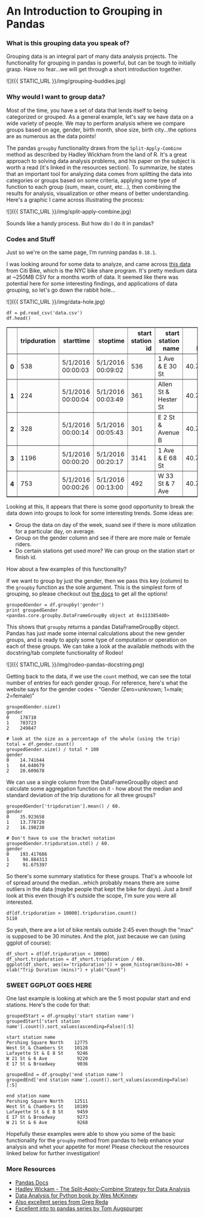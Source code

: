 # An Introduction to Grouping in Pandas

### What is this grouping data you speak of?

Grouping data is an integral part of many data analysis projects. The functionality for grouping in pandas is powerful, but can be tough to initially grasp. Have no fear...we will get through a short introduction together.

![]({{ STATIC_URL }}/img/grouping-buddies.jpg)

### Why would I want to group data?

Most of the time, you have a set of data that lends itself to being categorized or grouped. As a general example, let's say we have data on a wide variety of people. We may to perform analysis where we compare groups based on age, gender, birth month, shoe size, birth city...the options are as numerous as the data points!

The pandas `groupby` functionality draws from the `Split-Apply-Combine` method as described by Hadley Wickham from the land of R. It's a great approach to solving data analysis problems, and his paper on the subject is worth a read (it's linked in the resources section). To summarize, he states that an important tool for analyzing data comes from splitting the data into categories or groups based on some criteria, applying some type of function to each group (sum, mean, count, etc...), then combining the results for analysis, visualization or other means of better understanding. Here's a graphic I came across illustrating the process:

![]({{ STATIC_URL }}/img/split-apply-combine.jpg)

Sounds like a handy process. But how do I do it in pandas?

### Codes and Stuff

Just so we're on the same page, I’m running pandas `0.18.1`.

I was looking around for some data to analyze, and came across [this data](https://www.citibikenyc.com/system-data) from Citi Bike, which is the NYC bike share program. It's pretty medium data at ~250MB CSV for a months worth of data. It seemed like there was potential here for some interesting findings, and applications of data grouping, so let's go down the rabbit hole...

![]({{ STATIC_URL }}/img/data-hole.jpg)

```
df = pd.read_csv('data.csv')
df.head()
```

<table border="1" class="dataframe">
  <thead>
    <tr style="text-align: right;">
      <th></th>
      <th>tripduration</th>
      <th>starttime</th>
      <th>stoptime</th>
      <th>start station id</th>
      <th>start station name</th>
      <th>start station latitude</th>
      <th>start station longitude</th>
      <th>end station id</th>
      <th>end station name</th>
      <th>end station latitude</th>
      <th>end station longitude</th>
      <th>bikeid</th>
      <th>usertype</th>
      <th>birth year</th>
      <th>gender</th>
    </tr>
  </thead>
  <tbody>
    <tr>
      <th>0</th>
      <td>538</td>
      <td>5/1/2016 00:00:03</td>
      <td>5/1/2016 00:09:02</td>
      <td>536</td>
      <td>1 Ave &amp; E 30 St</td>
      <td>40.741444</td>
      <td>-73.975361</td>
      <td>497</td>
      <td>E 17 St &amp; Broadway</td>
      <td>40.737050</td>
      <td>-73.990093</td>
      <td>23097</td>
      <td>Subscriber</td>
      <td>1986.0</td>
      <td>2</td>
    </tr>
    <tr>
      <th>1</th>
      <td>224</td>
      <td>5/1/2016 00:00:04</td>
      <td>5/1/2016 00:03:49</td>
      <td>361</td>
      <td>Allen St &amp; Hester St</td>
      <td>40.716059</td>
      <td>-73.991908</td>
      <td>340</td>
      <td>Madison St &amp; Clinton St</td>
      <td>40.712690</td>
      <td>-73.987763</td>
      <td>23631</td>
      <td>Subscriber</td>
      <td>1977.0</td>
      <td>1</td>
    </tr>
    <tr>
      <th>2</th>
      <td>328</td>
      <td>5/1/2016 00:00:14</td>
      <td>5/1/2016 00:05:43</td>
      <td>301</td>
      <td>E 2 St &amp; Avenue B</td>
      <td>40.722174</td>
      <td>-73.983688</td>
      <td>311</td>
      <td>Norfolk St &amp; Broome St</td>
      <td>40.717227</td>
      <td>-73.988021</td>
      <td>23049</td>
      <td>Subscriber</td>
      <td>1980.0</td>
      <td>1</td>
    </tr>
    <tr>
      <th>3</th>
      <td>1196</td>
      <td>5/1/2016 00:00:20</td>
      <td>5/1/2016 00:20:17</td>
      <td>3141</td>
      <td>1 Ave &amp; E 68 St</td>
      <td>40.765005</td>
      <td>-73.958185</td>
      <td>237</td>
      <td>E 11 St &amp; 2 Ave</td>
      <td>40.730473</td>
      <td>-73.986724</td>
      <td>19019</td>
      <td>Customer</td>
      <td>NaN</td>
      <td>0</td>
    </tr>
    <tr>
      <th>4</th>
      <td>753</td>
      <td>5/1/2016 00:00:26</td>
      <td>5/1/2016 00:13:00</td>
      <td>492</td>
      <td>W 33 St &amp; 7 Ave</td>
      <td>40.750200</td>
      <td>-73.990931</td>
      <td>228</td>
      <td>E 48 St &amp; 3 Ave</td>
      <td>40.754601</td>
      <td>-73.971879</td>
      <td>16437</td>
      <td>Subscriber</td>
      <td>1981.0</td>
      <td>1</td>
    </tr>
  </tbody>
</table>

Looking at this, it appears that there is some good opportunity to break the data down into groups to look for some interesting trends. Some ideas are:
* Group the data on day of the week, suand see if there is more utilization for a particular day, on average.
* Group on the gender column and see if there are more male or female riders.
* Do certain stations get used more? We can group on the station start or finish id.

How about a few examples of this functionality?

If we want to group by just the gender, then we pass this key (column) to the `groupby` function as the sole argument. This is the simplest form of grouping, so please checkout out [the docs](http://pandas.pydata.org/pandas-docs/stable/groupby.html) to get all the options!

```
groupedGender = df.groupby('gender')
print groupedGender
<pandas.core.groupby.DataFrameGroupBy object at 0x1133854d0>
```

This shows that `groupby` returns a pandas DataFrameGroupBy object. Pandas has just made some internal calculations about the new gender groups, and is ready to apply some type of computation or operation on each of these groups. We can take a look at the available methods with the docstring/tab complete functionality of Rodeo!

![]({{ STATIC_URL }}/img/rodeo-pandas-docstring.png)


Getting back to the data, if we use the `count` method, we can see the total number of entries for each gender group. For reference, here's what the website says for the gender codes - "Gender (Zero=unknown; 1=male; 2=female)"

```
groupedGender.size()
gender
0    178710
1    783723
2    249847

# look at the size as a percentage of the whole (using the trip)
total = df.gender.count()
groupedGender.size() / total * 100
gender
0    14.741644
1    64.648679
2    20.609678
```

We can use a single column from the DataFrameGroupBy object and calculate some aggregation function on it - how about the median and standard deviation of the trip durations for all three groups?

```
groupedGender['tripduration'].mean() / 60.
gender
0    35.923658
1    13.778720
2    16.198230

# Don't have to use the bracket notation
groupedGender.tripduration.std() / 60.
gender
0    193.417686
1     94.884313
2     91.675397
```

So there's some summary statistics for these groups. That's a whooole lot of spread around the median...which probably means there are some outliers in the data (maybe people that kept the bike for days). Just a breif look at this even though it's outside the scope, I'm sure you were all interested.

```
df[df.tripduration > 10000].tripduration.count()
5110
```

So yeah, there are a lot of bike rentals outside 2:45 even though the "max" is supposed to be 30 minutes. And the plot, just because we can (using ggplot of course):

```
df_short = df[df.tripduration < 10000]
df_short.tripduration = df_short.tripduration / 60.
ggplot(df_short, aes(x='tripduration')) + geom_histogram(bins=30) + xlab("Trip Duration (mins)") + ylab("Count")
```

### SWEET GGPLOT GOES HERE


One last example is looking at which are the 5 most popular start and end stations. Here's the code for that:

```
groupedStart = df.groupby('start station name')
groupedStart['start station name'].count().sort_values(ascending=False)[:5]

start station name
Pershing Square North    12775
West St & Chambers St    10128
Lafayette St & E 8 St     9246
W 21 St & 6 Ave           9220
E 17 St & Broadway        9036

groupedEnd = df.groupby('end station name')
groupedEnd['end station name'].count().sort_values(ascending=False)[:5]

end station name
Pershing Square North    12511
West St & Chambers St    10189
Lafayette St & E 8 St     9459
E 17 St & Broadway        9273
W 21 St & 6 Ave           9268

```

Hopefully these examples were able to show you some of the basic functionality for the `groupby` method from pandas to help enhance your analysis and whet your appetite for more! Please checkout the resources linked below for further investigation!


### More Resources
* [Pandas Docs](http://pandas.pydata.org/pandas-docs/stable/groupby.html)
* [Hadley Wickam - The Split-Apply-Combine Strategy for Data Analysis](http://www.jstatsoft.org/v40/i01/paper)
* [Data Analysis for Python book by Wes McKinney](http://shop.oreilly.com/product/0636920023784.do?cmp=af-prog-books-videos-lp-na_afp_book_mckinney_cj_12307942_7040302)
* [Also excellent series from Greg Reda](http://www.gregreda.com/2013/10/26/working-with-pandas-dataframes/)
* [Excellent into to pandas series by Tom Augspurger](http://tomaugspurger.github.io/modern-1.html)

